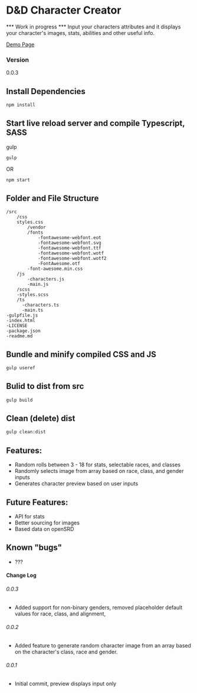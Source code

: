 # D&D Character Creator

*** Work in progress ***
Input your characters attributes and it displays your character's images, stats, abilities and other useful info.


[Demo Page](https://jbratcher.github.io/dnd_char_creator/)

### Version

0.0.3

## Install Dependencies

```bash
npm install
```

## Start live reload server and compile Typescript, SASS

gulp

```bash
gulp
```
OR

```bash
npm start
```

## Folder and File Structure

```
/src
    /css
    styles.css
        /vendor
        /fonts
            -fontawesome-webfont.eot
            -fontawesome-webfont.svg
            -fontawesome-webfont.ttf
            -fontawesome-webfont.wotf
            -fontawesome-webfont.wotf2
            -FontAwesome.otf
        -font-awesome.min.css
    /js
        -characters.js
        -main.js
    /scss
    -styles.scss
    /ts
      -characters.ts
      -main.ts
-gulpfile.js
-index.html
-LICENSE
-package.json
-readme.md
```

## Bundle and minify compiled CSS and JS

```bash
gulp useref
```

## Bulid to dist from src

```bash
gulp build
```
## Clean (delete) dist

```bash
gulp clean:dist
```

## Features:

* Random rolls between 3 - 18 for stats, selectable races, and classes
* Randomly selects image from array based on race, class, and gender inputs
* Generates character preview based on user inputs

## Future Features:

* API for stats
* Better sourcing for images
* Based data on openSRD

## Known "bugs"

* ???

#### Change Log

###### 0.0.3

* Added support for non-binary genders, removed placeholder default values for race, class, and alignment, 

###### 0.0.2

* Added feature to generate random character image from an array based on the character's class, race and gender.

###### 0.0.1

* Initial commit, preview displays input only
